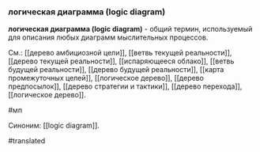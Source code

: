 ### логическая диаграмма (logic diagram)

**логическая диаграмма (logic diagram)** - общий термин, используемый для описания любых диаграмм мыслительных процессов.

См.: [[дерево амбициозной цели]], [[ветвь текущей реальности]], [[дерево текущей реальности]], [[испаряющееся облако]], [[ветвь будущей реальности]], [[дерево будущей реальности]], [[карта промежуточных целей]], [[логическое дерево]], [[дерево предпосылок]], [[дерево стратегии и тактики]], [[дерево перехода]], [[логическое дерево]].

#мп

Синоним: [[logic diagram]].

#translated

